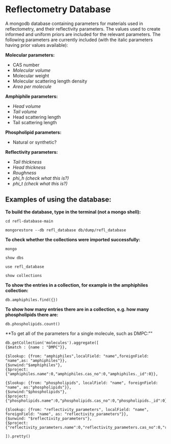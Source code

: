 # Reflectometry Database 

A mongodb database containing parameters for materials used in reflectometry, and their reflectivity parameters. The values used to create informed and uniform priors are included for the relevant parameters.
The following parameters are currently included  (with the italic parameters having prior values available): 
  
**Molecular parameters:**
  * CAS number
  * _Molecular volume_
  * Molecular weight
  * Molecular scattering length density
  * _Area per molecule_
  
**Amphiphile parameters:**
  * _Head volume_
  * _Tail volume_
  * Head scattering length
  * Tail scattering length
  
**Phospholipid parameters:**
  * Natural or synthetic?
  
**Reflectivity parameters:**
  * _Tail thickness_
  * _Head thickness_
  * _Roughness_
  * _phi_h (check what this is?)_
  * _phi_t (check what this is?)_


## Examples of using the database: 

**To build the database, type in the terminal (not a mongo shell):**

    cd refl-database-main

    mongorestore --db refl_database db/dump/refl_database

**To check whether the collections were imported successfully:**

    mongo

    show dbs

    use refl_database

    show collections 

**To show the entries in a collection, for example in the amphiphiles collection:**

    db.amphiphiles.find({})

**To show how many entries there are in a collection, e.g. how many phospholipids there are:**

    db.phospholipids.count()
    
**To get all of the parameters for a single molecule, such as DMPC:""

    db.getCollection('molecules').aggregate([
    {$match : {name : "DMPC"}},
  
    {$lookup: {from: "amphiphiles",localField: "name",foreignField: "name",as: "amphiphiles"}}, 
    {$unwind:"$amphiphiles"},
    {$project:{"amphiphiles.name":0,"amphiphiles.cas_no":0,"amphiphiles._id":0}}, 
  
    {$lookup: {from: "phospholipids", localField: "name", foreignField: "name", as:"phospholipids"}},
    {$unwind:"$phospholipids"}, 
    {$project:{"phospholipids.name":0,"phospholipids.cas_no":0,"phospholipids._id":0}}, 
  
    {$lookup: {from: "reflectivity_parameters", localField: "name", foreignField: "name", as: "reflectivity_parameters"}}, 
    {$unwind: "$reflectivity_parameters"}, 
    {$project:{"reflectivity_parameters.name":0,"reflectivity_parameters.cas_no":0,"reflectivity_parameters._id":0}}
  
    ]).pretty()

